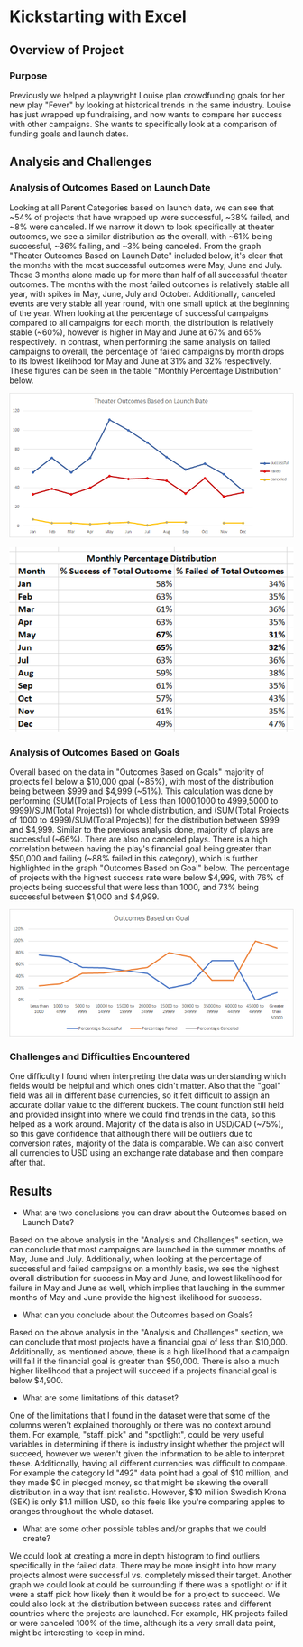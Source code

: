 # Kickstarting with Excel

## Overview of Project

### Purpose

Previously we helped a playwright Louise plan crowdfunding goals for her new play "Fever" by looking at historical trends in the same industry. Louise has just wrapped up fundraising, and now wants to compare her success with other campaigns. She wants to specifically look at a comparison of funding goals and launch dates. 

## Analysis and Challenges

### Analysis of Outcomes Based on Launch Date

Looking at all Parent Categories based on launch date, we can see that ~54% of projects that have wrapped up were successful, ~38% failed, and ~8% were canceled. If we narrow it down to look specifically at theater outcomes, we see a similar distribution as the overall, with ~61% being successful, ~36% failing, and ~3% being canceled. From the graph "Theater Outcomes Based on Launch Date" included below, it's clear that the months with the most successful outcomes were May, June and July. Those 3 months alone made up for more than half of all successful theater outcomes. The months with the most failed outcomes is relatively stable all year, with spikes in May, June, July and October. Additionally, canceled events are very stable all year round, with one small uptick at the beginning of the year. When looking at the percentage of successful campaigns compared to all campaigns for each month, the distribution is relatively stable (~60%), however is higher in May and June at 67% and 65% respectively. In contrast, when performing the same analysis on failed campaigns to overall, the percentage of failed campaigns by month drops to its lowest likelihood for May and June at 31% and 32% respectively. These figures can be seen in the table "Monthly Percentage Distribution" below. 

![image_name](Theater_Outcomes_vs_Launch.png)

![image_name](Monthly%20Percentage%20Distribution.png)

### Analysis of Outcomes Based on Goals

Overall based on the data in "Outcomes Based on Goals" majority of projects fell below a $10,000 goal (~85%), with most of the distribution being between $999 and $4,999 (~51%). This calculation was done by performing (SUM(Total Projects of Less than 1000,1000 to 4999,5000 to 9999)/SUM(Total Projects)) for whole distribution, and (SUM(Total Projects of 1000 to 4999)/SUM(Total Projects)) for the distribution between $999 and $4,999. Similar to the previous analysis done, majority of plays are successful (~66%). There are also no canceled plays. There is a high correlation between having the play's financial goal being greater than $50,000 and failing (~88% failed in this category), which is further highlighted in the graph "Outcomes Based on Goal" below. The percentage of projects with the highest success rate were below $4,999, with 76% of projects being successful that were less than 1000, and 73% being successful between $1,000 and $4,999. 

![image_name](Outcomes_vs_Goals.png)

### Challenges and Difficulties Encountered

One difficulty I found when interpreting the data was understanding which fields would be helpful and which ones didn't matter. Also that the "goal" field was all in different base currencies, so it felt difficult to assign an accurate dollar value to the different buckets. The count function still held and provided insight into where we could find trends in the data, so this helped as a work around. Majority of the data is also in USD/CAD (~75%), so this gave confidence that although there will be outliers due to conversion rates, majority of the data is comparable. We can also convert all currencies to USD using an exchange rate database and then compare after that. 

## Results

- What are two conclusions you can draw about the Outcomes based on Launch Date?

Based on the above analysis in the "Analysis and Challenges" section, we can conclude that most campaigns are launched in the summer months of May, June and July. Additionally, when looking at the percentage of successful and failed campaigns on a monthly basis, we see the highest overall distribution for success in May and June, and lowest likelihood for failure in May and June as well, which implies that lauching in the summer months of May and June provide the highest likelihood for success. 

- What can you conclude about the Outcomes based on Goals?

Based on the above analysis in the "Analysis and Challenges" section, we can conclude that most projects have a financial goal of less than $10,000. Additionally, as mentioned above, there is a high likelihood that a campaign will fail if the financial goal is greater than $50,000. There is also a much higher likelihood that a project will succeed if a projects financial goal is below $4,900. 

- What are some limitations of this dataset?

One of the limitations that I found in the dataset were that some of the columns weren't explained thoroughly or there was no context around them. For example, "staff_pick" and "spotlight", could be very useful variables in determining if there is industry insight whether the project will succeed, however we weren't given the information to be able to interpret these. Additionally, having all different currencies was difficult to compare. For example the category Id "492" data point had a goal of $10 million, and they made $0 in pledged money, so that might be skewing the overall distribution in a way that isnt realistic. However, $10 million Swedish Krona (SEK) is only $1.1 million USD, so this feels like you're comparing apples to oranges throughout the whole dataset. 

- What are some other possible tables and/or graphs that we could create?

We could look at creating a more in depth histogram to find outliers specifically in the failed data. There may be more insight into how many projects almost were successful vs. completely missed their target. Another graph we could look at could be surrounding if there was a spotlight or if it were a staff pick how likely then it would be for a project to succeed. We could also look at the distribution between success rates and different countries where the projects are launched. For example, HK projects failed or were canceled 100% of the time, although its a very small data point, might be interesting to keep in mind. 
